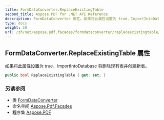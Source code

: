 ```yaml
---
title: FormDataConverter.ReplaceExistingTable
second_title: Aspose.PDF for .NET API Reference
description: FormDataConverter 属性。如果将此属性设置为 true，ImportIntoDatabase 将删除现有表并创建新表
type: docs
weight: 50
url: /zh/net/aspose.pdf.facades/formdataconverter/replaceexistingtable/
---
```

## FormDataConverter.ReplaceExistingTable 属性

如果将此属性设置为 true，ImportIntoDatabase 将删除现有表并创建新表。

```csharp
public bool ReplaceExistingTable { get; set; }
```

### 另请参阅

* 类 [FormDataConverter](../)
* 命名空间 [Aspose.Pdf.Facades](../../../aspose.pdf.facades/)
* 程序集 [Aspose.PDF](../../../)
